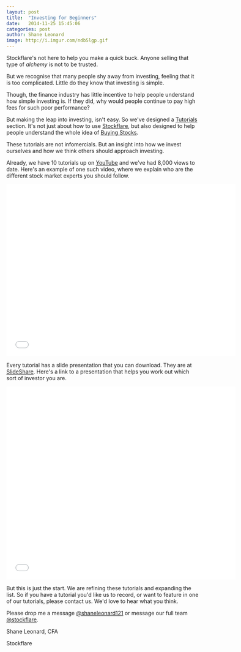 ```yaml
---
layout: post
title:  "Investing for Beginners"
date:   2014-11-25 15:45:06
categories: post
author: Shane Leonard
image: http://i.imgur.com/ndb5lgp.gif
---
```


Stockflare's not here to help you make a quick buck. Anyone selling that type of *alchemy* is not to be trusted.

But we recognise that many people shy away from investing, feeling that it is too complicated. Little do they know that investing is simple.

Though, the finance industry has little incentive to help people understand how simple investing is. If they did, why would people continue to pay high fees for such poor performance?

But making the leap into investing, isn't easy. So we've designed a [Tutorials](http://learn.stockflare.com) section. It's not just about how to use [Stockflare](http://learn.stockflare.com/stockflare/2014/10/30/A2-what-are-five-star-stocks.html), but also designed to help people understand the whole idea of [Buying Stocks](http://learn.stockflare.com/investing/2014/10/31/B1-should-i-be-buying-shares.html).

These tutorials are not infomercials. But an insight into how we invest ourselves and how we think others should approach investing.

Already, we have 10 tutorials up on [YouTube](https://www.youtube.com/channel/UCJh-VnCYJojTaCeSa69GPTg/videos) and we've had 8,000 views to date. Here's an example of one such video, where we explain who are the different stock market experts you should follow.


<iframe width="600" height="450" src="//www.youtube.com/embed/N1KywUtYegc" frameborder="0" allowfullscreen></iframe>


Every tutorial has a slide presentation that you can download. They are at [SlideShare](http://www.slideshare.net/shaneleonard121). Here's a link to a presentation that helps you work out which sort of investor you are.


<iframe src="//www.slideshare.net/slideshow/embed_code/41128680" width="600" height="504" frameborder="0" marginwidth="0" marginheight="0" scrolling="no"></iframe>


But this is just the start. We are refining these tutorials and expanding the list. So if you have a tutorial you'd like us to record, or want to feature in one of our tutorials, please contact us. We'd love to hear what you think.

Please drop me a message [@shaneleonard121](https://twitter.com/shaneleonard121) or message our full team [@stockflare](https://twitter.com/stockflare).

Shane Leonard, CFA

Stockflare